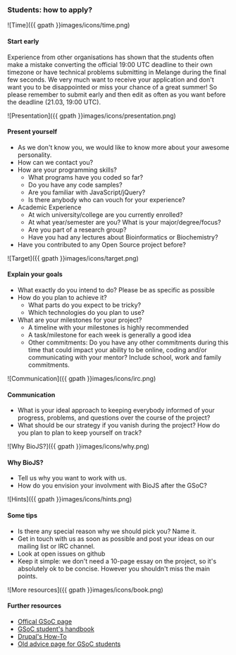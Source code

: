 <div markdown="1" id="apply-div">

### Students: how to apply?

![Time]({{ gpath }}images/icons/time.png)

#### Start early

Experience from other organisations has shown that the students often make a mistake converting the official 19:00 UTC deadline to their own timezone or have technical problems submitting in Melange during the final few seconds. We very much want to receive your application and don't want you to be disappointed or miss your chance of a great summer! So please remember to submit early and then edit as often as you want before the deadline (21.03, 19:00 UTC).

![Presentation]({{ gpath }}images/icons/presentation.png)

#### Present yourself

* As we don't know you, we would like to know more about your awesome personality.
* How can we contact you?
* How are your programming skills?
  - What programs have you coded so far?
  - Do you have any code samples?
  - Are you familiar with JavaScript/jQuery?
  - Is there anybody who can vouch for your experience?
* Academic Experience
  - At wich university/college are you currently enrolled?
  - At what year/semester are you? What is your major/degree/focus?
  - Are you part of a research group?
  - Have you had any lectures about Bioinformatics or Biochemistry?
* Have you contributed to any Open Source project before?

![Target]({{ gpath }}images/icons/target.png)

#### Explain your goals

* What exactly do you intend to do? Please be as specific as possible
* How do you plan to achieve it?
  - What parts do you expect to be tricky?
  - Which technologies do you plan to use?
* What are your milestones for your project?
  - A timeline with your milestones is highly recommended
  - A task/milestone for each week is generally a good idea
  - Other commitments: Do you have any other commitments during this time that could impact your ability to be online, coding and/or communicating with your mentor? Include school, work and family commitments.

![Communication]({{ gpath }}images/icons/irc.png)

#### Communication

* What is your ideal approach to keeping everybody informed of your progress, problems, and questions over the course of the project?
* What should be our strategy if you vanish during the project? How do you plan to plan to keep yourself on track?

![Why BioJS?]({{ gpath }}images/icons/why.png)

#### Why BioJS?

* Tell us why you want to work with us.
* How do you envision your involvment with BioJS after the GSoC?

![Hints]({{ gpath }}images/icons/hints.png)

#### Some tips

* Is there any special reason why we should pick you? Name it.
* Get in touch with us as soon as possible and post your ideas on our mailing list or IRC channel.
* Look at open issues on github
* Keep it simple: we don't need a 10-page essay on the project, so it's absolutely ok to be concise. However you shouldn't miss the main points.

![More resources]({{ gpath }}images/icons/book.png)

#### Further resources

* [Offical GSoC page](http://www.google-melange.com/gsoc/homepage/google/gsoc2014)
* [GSoC student's handbook](http://en.flossmanuals.net/GSoCStudentGuide/)
* [Drupal's How-To](https://drupal.org/node/59037)
* [Old advice page for GSoC students](https://web.archive.org/web/20130815054711/http://code.google.com/p/google-summer-of-code/wiki/AdviceforStudents)

</div>
